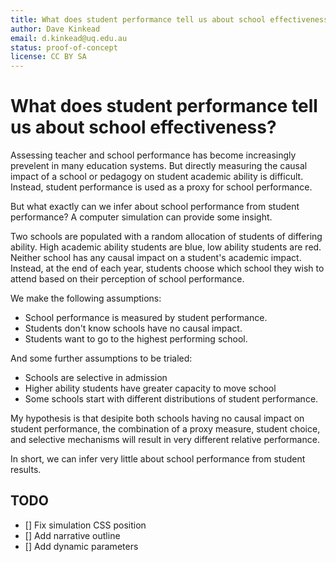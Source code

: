 ```yaml
---
title: What does student performance tell us about school effectiveness?
author: Dave Kinkead
email: d.kinkead@uq.edu.au
status: proof-of-concept
license: CC BY SA
---
```


# What does student performance tell us about school effectiveness?

Assessing teacher and school performance has become increasingly prevelent in many education systems. But directly measuring the causal impact of a school or pedagogy on student academic ability is difficult. Instead, student performance is used as a proxy for school performance.

But what exactly can we infer about school performance from student performance? A computer simulation can provide some insight.

Two schools are populated with a random allocation of students of differing ability. High academic ability students are blue, low ability students are red.  Neither school has any causal impact on a student's academic impact. Instead, at the end of each year, students choose which school they wish to attend based on their perception of school performance. 

We make the following assumptions:

  - School performance is measured by student performance.
  - Students don't know schools have no causal impact.
  - Students want to go to the highest performing school.

And some further assumptions to be trialed:

  - Schools are selective in admission
  - Higher ability students have greater capacity to move school
  - Some schools start with different distributions of student performance.

My hypothesis is that desipite both schools having no causal impact on student performance, the combination of a proxy measure, student choice, and selective mechanisms will result in very different relative performance.

In short, we can infer very little about school performance from student results.

## TODO

  - [] Fix simulation CSS position
  - [] Add narrative outline
  - [] Add dynamic parameters